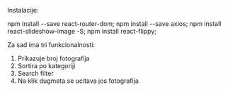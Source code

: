 Instalacije:

npm install --save react-router-dom;
npm install --save axios;
npm install react-slideshow-image -S;
npm install react-flippy;

Za sad ima tri funkcionalnosti:
1. Prikazuje broj fotografija
2. Sortira po kategoriji
3. Search filter
4. Na klik dugmeta se ucitava jos fotografija
